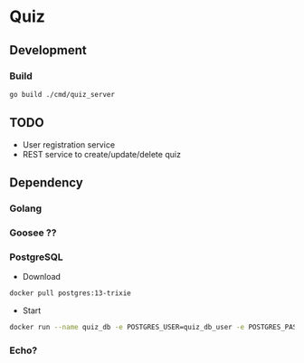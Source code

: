 # Quiz

## Development

### Build

```sh
go build ./cmd/quiz_server
```

## TODO

* User registration service
* REST service to create/update/delete quiz

## Dependency

### Golang

### Goosee ??

### PostgreSQL

* Download

```sh
docker pull postgres:13-trixie
```

* Start

```sh
docker run --name quiz_db -e POSTGRES_USER=quiz_db_user -e POSTGRES_PASSWORD=mysecretpassword -e POSTGRES_DB=quiz_db -p 5432:5432 -d postgres
```

### Echo?
